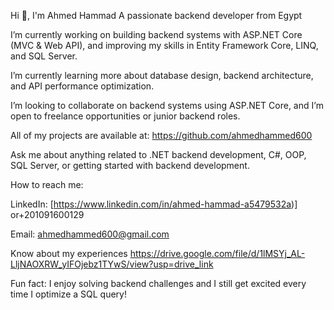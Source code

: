 Hi 👋, I'm Ahmed Hammad
A passionate backend developer from Egypt

I’m currently working on building backend systems with ASP.NET Core (MVC & Web API), and improving my skills in Entity Framework Core, LINQ, and SQL Server.

I’m currently learning more about database design, backend architecture, and API performance optimization.

I’m looking to collaborate on backend systems using ASP.NET Core, and I’m open to freelance opportunities or junior backend roles.

All of my projects are available at: https://github.com/ahmedhammed600

Ask me about anything related to .NET backend development, C#, OOP, SQL Server, or getting started with backend development.

How to reach me:

LinkedIn: [https://www.linkedin.com/in/ahmed-hammad-a5479532a)] or+201091600129

Email: ahmedhammed600@gmail.com

Know about my experiences https://drive.google.com/file/d/1lMSYj_AL-LljNAOXRW_yIFOjebz1TYwS/view?usp=drive_link

Fun fact: I enjoy solving backend challenges and I still get excited every time I optimize a SQL query!
